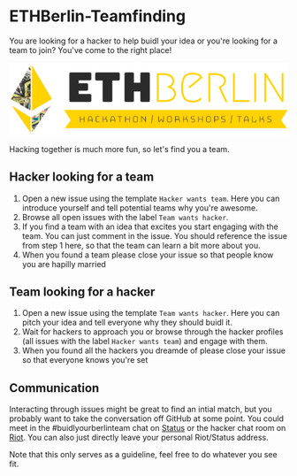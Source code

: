 # ETHBerlin-Teamfinding
You are looking for a hacker to help buidl your idea or you're looking for a team to join? You've come to the right place!

![ETHBerlin logo](https://github.com/ethberlin-hackathon/media-assets/raw/master/ETHBerlin%20logo%20-%20horizontal%20transparent%20-%20small.png)

Hacking together is much more fun, so let's find you a team.

## Hacker looking for a team

1. Open a new issue using the template `Hacker wants team`. Here you can introduce yourself and tell potential teams why you're awesome.
2. Browse all open issues with the label `Team wants hacker`.
3. If you find a team with an idea that excites you start engaging with the team. You can just comment in the issue. You should reference the issue from step 1 here, so that the team can learn a bit more about you.
4. When you found a team please close your issue so that people know you are hapilly married

## Team looking for a hacker

1. Open a new issue using the template `Team wants hacker`. Here you can pitch your idea and tell everyone why they should buidl it.
2. Wait for hackers to approach you or browse through the hacker profiles (all issues with the label `Hacker wants team`) and engage with them.
3. When you found all the hackers you dreamde of please close your issue so that everyone knows you're set

## Communication

Interacting through issues might be great to find an intial match, but you probably want to take the conversation off GitHub at some point. You could meet in the #buidlyourberlinteam chat on [Status](https://status.im/) or the hacker chat room on [Riot](https://matrix.to/#/!WTJBLneNDtLzLNlkmU:matrix.org). You can also just directly leave your personal Riot/Status address. 

Note that this only serves as a guideline, feel free to do whatever you see fit. 
